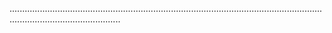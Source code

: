 ........................................................................................................................................................................
